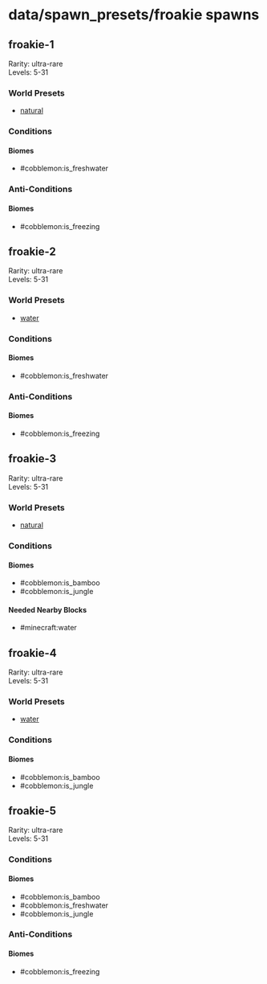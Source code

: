 # data/spawn_presets/froakie spawns  
  
## froakie-1  
Rarity: ultra-rare  
Levels: 5-31  
  
### World Presets  
* [natural](/data/world_presets/natural.md)  
  
### Conditions  
  
#### Biomes  
  * #cobblemon:is_freshwater
  
  
### Anti-Conditions  
  
#### Biomes  
  * #cobblemon:is_freezing
  
  
## froakie-2  
Rarity: ultra-rare  
Levels: 5-31  
  
### World Presets  
* [water](/data/world_presets/water.md)  
  
### Conditions  
  
#### Biomes  
  * #cobblemon:is_freshwater
  
  
### Anti-Conditions  
  
#### Biomes  
  * #cobblemon:is_freezing
  
  
## froakie-3  
Rarity: ultra-rare  
Levels: 5-31  
  
### World Presets  
* [natural](/data/world_presets/natural.md)  
  
### Conditions  
  
#### Biomes  
  * #cobblemon:is_bamboo
  * #cobblemon:is_jungle
  
  
#### Needed Nearby Blocks  
  * #minecraft:water
  
  
## froakie-4  
Rarity: ultra-rare  
Levels: 5-31  
  
### World Presets  
* [water](/data/world_presets/water.md)  
  
### Conditions  
  
#### Biomes  
  * #cobblemon:is_bamboo
  * #cobblemon:is_jungle
  
  
## froakie-5  
Rarity: ultra-rare  
Levels: 5-31  
  
### Conditions  
  
#### Biomes  
  * #cobblemon:is_bamboo
  * #cobblemon:is_freshwater
  * #cobblemon:is_jungle
  
  
### Anti-Conditions  
  
#### Biomes  
  * #cobblemon:is_freezing
  
